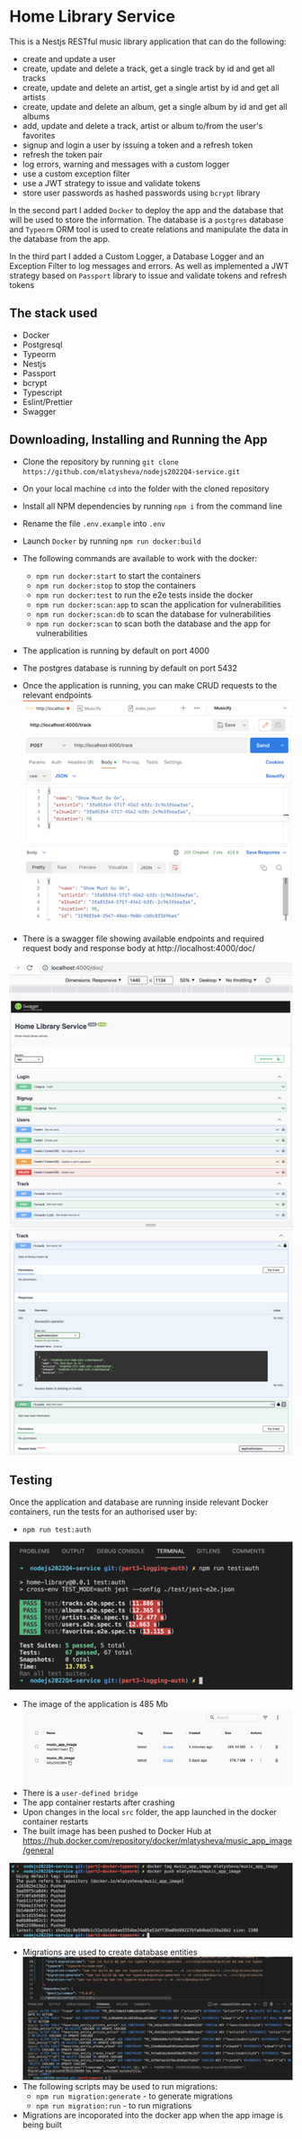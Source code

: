 # Home Library Service

This is a Nestjs RESTful music library application that can do the following:
- create and update a user
- create, update and delete a track, get a single track by id and get all tracks
- create, update and delete an artist, get a single artist by id and get all artists
- create, update and delete an album, get a single album by id and get all albums
- add, update and delete a track, artist or album to/from the user's favorites
- signup and login a user by issuing a token and a refresh token
- refresh the token pair
- log errors, warning and messages with a custom logger
- use a custom exception filter
- use a JWT strategy to issue and validate tokens
- store user passwords as hashed passwords using `bcrypt` library

In the second part I added `Docker` to deploy the app and the database that will be used to store the information.
The database is a `postgres` database and `Typeorm` ORM tool is used to create relations and manipulate the data in the database from the app.

In the third part I added a Custom Logger, a Database Logger and an Exception Filter to log messages and errors. As well as implemented a JWT strategy based on `Passport` library to issue and validate tokens and refresh tokens

## The stack used
- Docker
- Postgresql
- Typeorm
- Nestjs
- Passport
- bcrypt
- Typescript
- Eslint/Prettier
- Swagger

## Downloading, Installing and Running the App

- Clone the repository by running `git clone https://github.com/mlatysheva/nodejs2022Q4-service.git`
- On your local machine `cd` into the folder with the cloned repository
- Install all NPM dependencies by running `npm i` from the command line
- Rename the file `.env.example` into `.env`
- Launch `Docker` by running `npm run docker:build`
- The following commands are available to work with the docker: 
  - `npm run docker:start` to start the containers
  - `npm run docker:stop` to stop the containers
  - `npm run docker:test` to run the e2e tests inside the docker
  - `npm run docker:scan:app` to scan the application for vulnerabilities
  - `npm run docker:scan:db` to scan the database for vulnerabilities
  - `npm run docker:scan` to scan both the database and the app for vulnerabilities

- The application is running by default on port 4000
- The postgres database is running by default on port 5432
- Once the application is running, you can make CRUD requests to the relevant endpoints
![Sample of a Postman Request](screenshots/screenshot_postman_track.png)

- There is a swagger file showing available endpoints and required request body and response body at http://localhost:4000/doc/

![Swagger api](screenshots/screenshot_swagger_api.png)
![Swagger track](screenshots/screenshot_swagger_track.png)

## Testing

Once the application and database are running inside relevant Docker containers, run the tests for an authorised user by:

- `npm run test:auth`

![Results of the tests](screenshots/screenshot_testAuth.png)


- The image of the application is 485 Mb
![Docker images](screenshots/screenshot_image_size.png)
- There is a `user-defined bridge`
- The app container restarts after crashing
- Upon changes in the local `src` folder, the app launched in the docker container restarts
- The built image has been pushed to Docker Hub at https://hub.docker.com/repository/docker/mlatysheva/music_app_image/general

![Docker Hub](screenshots/screenshot_pushed_to_DockerHub.png)

- Migrations are used to create database entities
![Migration generate](screenshots/screenshot_migration_generate.png)
- The following scripts may be used to run migrations:
  - `npm run migration:generate` - to generate migrations
  - `npm run migration:run` - to run migrations
- Migrations are incoporated into the docker app when the app image is being built
